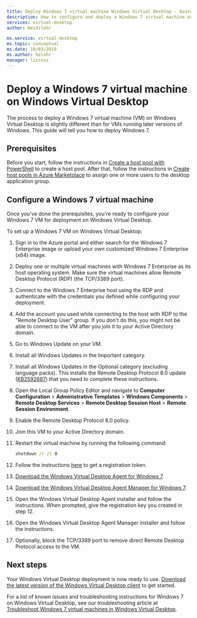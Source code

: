 ```yaml
---
title: Deploy Windows 7 virtual machine Windows Virtual Desktop - Azure
description: How to configure and deploy a Windows 7 virtual machine on Windows Virtual Desktop.
services: virtual-desktop
author: Heidilohr

ms.service: virtual-desktop
ms.topic: conceptual
ms.date: 10/03/2019
ms.author: helohr
manager: lizross
---
```

# Deploy a Windows 7 virtual machine on Windows Virtual Desktop

The process to deploy a Windows 7 virtual machine (VM) on Windows Virtual Desktop is slightly different than for VMs running later versions of Windows. This guide will tell you how to deploy Windows 7.

## Prerequisites

Before you start, follow the instructions in [Create a host pool with PowerShell](create-host-pools-powershell.md) to create a host pool. After that, follow the instructions in [Create host pools in Azure Marketplace](create-host-pools-azure-marketplace.md#optional-assign-additional-users-to-the-desktop-application-group) to assign one or more users to the desktop application group.

## Configure a Windows 7 virtual machine

Once you've done the prerequisites, you're ready to configure your Windows 7 VM for deployment on Windows Virtual Desktop.

To set up a Windows 7 VM on Windows Virtual Desktop:

1. Sign in to the Azure portal and either search for the Windows 7 Enterprise image or upload your own customized Windows 7 Enterprise (x64) image.  
2. Deploy one or multiple virtual machines with Windows 7 Enterprise as its host operating system. Make sure the virtual machines allow Remote Desktop Protocol (RDP) (the TCP/3389 port).
3. Connect to the Windows 7 Enterprise host using the RDP and authenticate with the credentials you defined while configuring your deployment. 
4. Add the account you used while connecting to the host with RDP to the "Remote Desktop User" group. If you don't do this, you might not be able to connect to the VM after you join it to your Active Directory domain.
5. Go to Windows Update on your VM.
6. Install all Windows Updates in the Important category.
7. Install all Windows Updates in the Optional category (excluding language packs). This installs the Remote Desktop Protocol 8.0 update ([KB2592687](https://www.microsoft.com/download/details.aspx?id=35387)) that you need to complete these instructions.
8. Open the Local Group Policy Editor and navigate to **Computer Configuration** > **Administrative Templates** > **Windows Components** > **Remote Desktop Services** > **Remote Desktop Session Host** > **Remote Session Environment**.
9. Enable the Remote Desktop Protocol 8.0 policy.
10. Join this VM to your Active Directory domain.
11. Restart the virtual machine by running the following command:
    
     ```cmd
     shutdown /r /t 0
     ```
    
12. Follow the instructions [here](/powershell/module/windowsvirtualdesktop/export-rdsregistrationinfo/) to get a registration token.
13. [Download the Windows Virtual Desktop Agent for Windows 7](https://query.prod.cms.rt.microsoft.com/cms/api/am/binary/RE3JZCm).
14. [Download the Windows Virtual Desktop Agent Manager for Windows 7](https://query.prod.cms.rt.microsoft.com/cms/api/am/binary/RE3K2e3).
15. Open the Windows Virtual Desktop Agent installer and follow the instructions. When prompted, give the registration key you created in step 12.
16. Open the Windows Virtual Desktop Agent Manager installer and follow the instructions.
17. Optionally, block the TCP/3389 port to remove direct Remote Desktop Protocol access to the VM.

## Next steps

Your Windows Virtual Desktop deployment is now ready to use. [Download the latest version of the Windows Virtual Desktop client](https://aka.ms/wvd/clients/windows) to get started.

For a list of known issues and troubleshooting instructions for Windows 7 on Windows Virtual Desktop, see our troubleshooting article at [Troubleshoot Windows 7 virtual machines in Windows Virtual Desktop](troubleshoot-windows-7-vm.md).
